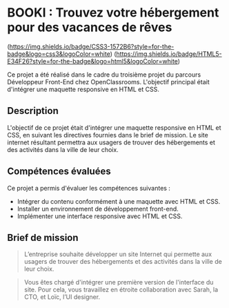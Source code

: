 # BOOKI : Trouvez votre hébergement pour des vacances de rêves

(https://img.shields.io/badge/CSS3-1572B6?style=for-the-badge&logo=css3&logoColor=white)
(https://img.shields.io/badge/HTML5-E34F26?style=for-the-badge&logo=html5&logoColor=white)

Ce projet a été réalisé dans le cadre du troisième projet du parcours Développeur Front-End chez OpenClassrooms. L'objectif principal était d'intégrer une maquette responsive en HTML et CSS.

## Description

L'objectif de ce projet était d'intégrer une maquette responsive en HTML et CSS, en suivant les directives fournies dans le brief de mission. Le site internet résultant permettra aux usagers de trouver des hébergements et des activités dans la ville de leur choix.

## Compétences évaluées

Ce projet a permis d'évaluer les compétences suivantes :

- Intégrer du contenu conformément à une maquette avec HTML et CSS.
- Installer un environnement de développement front-end.
- Implémenter une interface responsive avec HTML et CSS.

## Brief de mission

> L’entreprise souhaite développer un site Internet qui permette aux usagers de trouver des hébergements et des activités dans la ville de leur choix.

> Vous êtes chargé d'intégrer une première version de l'interface du site. Pour cela, vous travaillez en étroite collaboration avec Sarah, la CTO, et Loïc, l’UI designer. 
